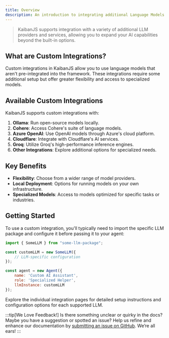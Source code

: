 ```yaml
---
title: Overview
description: An introduction to integrating additional Language Models with KaibanJS
---
```


> KaibanJS supports integration with a variety of additional LLM providers and services, allowing you to expand your AI capabilities beyond the built-in options.

## What are Custom Integrations?

Custom integrations in KaibanJS allow you to use language models that aren't pre-integrated into the framework. These integrations require some additional setup but offer greater flexibility and access to specialized models.

## Available Custom Integrations

KaibanJS supports custom integrations with:

1. **Ollama**: Run open-source models locally.
2. **Cohere**: Access Cohere's suite of language models.
3. **Azure OpenAI**: Use OpenAI models through Azure's cloud platform.
4. **Cloudflare**: Integrate with Cloudflare's AI services.
5. **Groq**: Utilize Groq's high-performance inference engines.
6. **Other Integrations**: Explore additional options for specialized needs.

## Key Benefits

- **Flexibility**: Choose from a wider range of model providers.
- **Local Deployment**: Options for running models on your own infrastructure.
- **Specialized Models**: Access to models optimized for specific tasks or industries.

## Getting Started

To use a custom integration, you'll typically need to import the specific LLM package and configure it before passing it to your agent:

```javascript
import { SomeLLM } from "some-llm-package";

const customLLM = new SomeLLM({
    // LLM-specific configuration
});

const agent = new Agent({
    name: 'Custom AI Assistant',
    role: 'Specialized Helper',
    llmInstance: customLLM
});
```

Explore the individual integration pages for detailed setup instructions and configuration options for each supported LLM.

:::tip[We Love Feedback!]
Is there something unclear or quirky in the docs? Maybe you have a suggestion or spotted an issue? Help us refine and enhance our documentation by [submitting an issue on GitHub](https://github.com/kaiban-ai/KaibanJS/issues). We’re all ears!
:::
